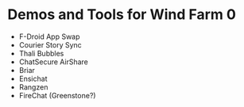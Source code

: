 # Demos and Tools for Wind Farm 0

* F-Droid App Swap
* Courier Story Sync 
* Thali Bubbles
* ChatSecure AirShare
* Briar
* Ensichat
* Rangzen
* FireChat (Greenstone?)
